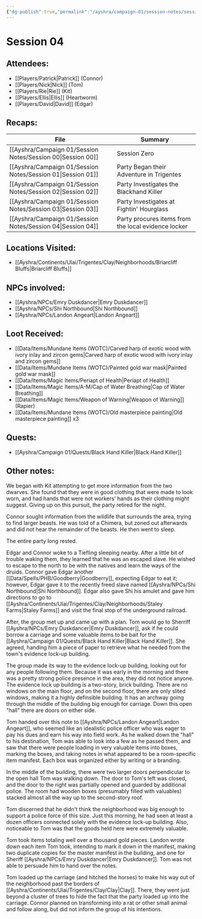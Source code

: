 ```yaml
---
{"dg-publish":true,"permalink":"/ayshra/campaign-01/session-notes/session-04/","dgShowLocalGraph":true}
---
```


# Session 04

## Attendees:
- [[Players/Patrick\|Patrick]] (Connor)
- [[Players/Nick\|Nick]] (Tom)
- [[Players/Rie\|Rie]] (Kit)
- [[Players/Ellis\|Ellis]] (Heartworm)
- [[Players/David\|David]] (Edgar)


## Recaps:
| File                                                           | Summary                                             |
| -------------------------------------------------------------- | --------------------------------------------------- |
| [[Ayshra/Campaign 01/Session Notes/Session 00\|Session 00]] | Session Zero                                        |
| [[Ayshra/Campaign 01/Session Notes/Session 01\|Session 01]] | Party Began their Adventure in Trigentes            |
| [[Ayshra/Campaign 01/Session Notes/Session 02\|Session 02]] | Party Investigates the Blackhand Killer             |
| [[Ayshra/Campaign 01/Session Notes/Session 03\|Session 03]] | Party Investigates at Fightin' Hourglass            |
| [[Ayshra/Campaign 01/Session Notes/Session 04\|Session 04]] | Party procures items from the local evidence locker |


## Locations Visited:
- [[Ayshra/Continents/Ulai/Trigentes/Clay/Neighborhoods/Briarcliff Bluffs\|Briarcliff Bluffs]]

## NPCs involved:
- [[Ayshra/NPCs/Emry Duskdancer\|Emry Duskdancer]]
- [[Ayshra/NPCs/Shi Northbound\|Shi Northbound]]
- [[Ayshra/NPCs/Landon Angeart\|Landon Angeart]]

## Loot Received:
- [[Data/Items/Mundane Items (WOTC)/Carved harp of exotic wood with ivory inlay and zircon gems\|Carved harp of exotic wood with ivory inlay and zircon gems]]
- [[Data/Items/Mundane Items (WOTC)/Painted gold war mask\|Painted gold war mask]] 
- [[Data/Items/Magic Items/Periapt of Health\|Periapt of Health]]
- [[Data/Items/Magic Items/A-M/Cap of Water Breathing\|Cap of Water Breathing]]
- [[Data/Items/Magic Items/Weapon of Warning\|Weapon of Warning]] (Rapier)
- [[Data/Items/Mundane Items (WOTC)/Old masterpiece painting\|Old masterpiece painting]] x3
## Quests:
- [[Ayshra/Campaign 01/Quests/Black Hand Killer\|Black Hand Killer]]

## Other notes:

We began with Kit attempting to get more information from the two dwarves. She found that they were in good clothing that were made to look worn, and had hands that were not workers' hands as their clothing might suggest. Giving up on this pursuit, the party retired for the night.

Connor sought information from the wildlife that surrounds the area, trying to find larger beasts. He was told of a Chimera, but zoned out afterwards and did not hear the remainder of the beasts. He then went to sleep.

The entire party long rested.

Edgar and Connor woke to a Tiefling sleeping nearby. After a little bit of trouble waking them, they learned that he was an escaped slave. He wished to escape to the north to be with the natives and learn the ways of the druids. Connor gave Edgar another [[Data/Spells/PHB/Goodberry\|Goodberry]], expecting Edgar to eat it; however, Edgar gave it to the recently freed slave named [[Ayshra/NPCs/Shi Northbound\|Shi Northbound]].  Edgar also gave Shi his amulet and gave him directions to go to [[Ayshra/Continents/Ulai/Trigentes/Clay/Neighborhoods/Staley Farms\|Staley Farms]] and visit the final stop of the underground railroad. 

After, the group met up and came up with a plan. Tom would go to Sherriff [[Ayshra/NPCs/Emry Duskdancer\|Emry Duskdancer]], ask if he could borrow a carriage and some valuable items to be bait for the [[Ayshra/Campaign 01/Quests/Black Hand Killer\|Black Hand Killer]]. She agreed, handing him a piece of paper to retrieve what he needed from the town's evidence lock-up building.

The group made its way to the evidence lock-up building, looking out for any people following them. Because it was early in the morning and there was a pretty strong police presence in the area, they did not notice anyone. The evidence lock up building is a two-story, brick building. There are no windows on the main floor, and on the second floor, there are only slited windows, making it a highly definsible building. It has an archway going through the middle of the building big enough for carriage. Down this open "hall" there are doors on either side.

Tom handed over this note to [[Ayshra/NPCs/Landon Angeart\|Landon Angeart]], who seemed like an idealistic police officer who was eager to pay his dues and earn his way into field work. As he walked down the "hall" to his destination, Tom was able to look into a few as he passed them, and saw that there were people loading in very valuable items into boxes, marking the boxes, and taking notes in what appeared to be a room-specific item manifest. Each box was organized either by writing or a branding.



In the middle of the building, there were two larger doors perpendicular to the open hall Tom was walking down. The door to Tom's left was closed, and the door to the right was partially opened and guarded by additional police. The room had wooden boxes (presumably filled with valuables) stacked almost all the way up to the second-story roof.

Tom discerned that he didn't think the neighborhood was big enough to support a police force of this size. Just this morning, he had seen at least a dozen officers connected solely with the evidence lock-up building. Also, noticeable to Tom was that the goods held here were extremely valuable.

Tom took items totaling well over a thousand gold pieces. Landon wrote down each item Tom took, intending to mark it down in the manifest, making two duplicate copies for the master manifest in the building, and one for Sheriff [[Ayshra/NPCs/Emry Duskdancer\|Emry Duskdancer]]. Tom was not able to persuade him to hand over the notes.

Tom loaded up the carriage (and hitched the horses) to make his way out of the neighborhood past the borders of [[Ayshra/Continents/Ulai/Trigentes/Clay/Clay\|Clay]]. There, they went just beyond a cluster of trees to hide the fact that the party loaded up into the carriage. Connor planned on transforming into a rat or other small animal and follow along, but did not inform the group of his intentions. 